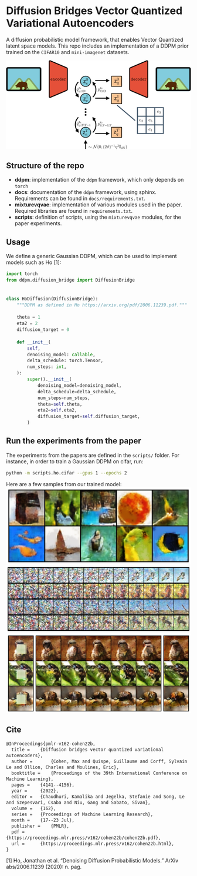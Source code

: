 # Diffusion Bridges Vector Quantized Variational Autoencoders

A diffusion probabilistic model framework, that enables Vector Quantized latent space models. This repo includes an implementation of a DDPM prior trained on the `CIFAR10` and `mini-imagenet` datasets.

![Conditional samples](./ressources/images/archi.png)

## Structure of the repo

 - **ddpm**: implementation of the `ddpm` framework, which only depends on `torch`
 - **docs**: documentation of the `ddpm` framework, using sphinx. Requirements can be found in `docs/requirements.txt`.
 - **mixturevqvae**: implementation of various modules used in the paper. Required libraries are found in `requirements.txt`.
 - **scripts**: definition of scripts, using the `mixturevqvae` modules, for the paper experiments.

## Usage
We define a generic Gaussian DDPM, which can be used to implement models such as Ho [1]:

```python
import torch
from ddpm.diffusion_bridge import DiffusionBridge


class HoDiffusion(DiffusionBridge):
    """DDPM as defined in Ho https://arxiv.org/pdf/2006.11239.pdf."""

    theta = 1
    eta2 = 2
    diffusion_target = 0

    def __init__(
        self,
        denoising_model: callable,
        delta_schedule: torch.Tensor,
        num_steps: int,
    ):
        super().__init__(
            denoising_model=denoising_model,
            delta_schedule=delta_schedule,
            num_steps=num_steps,
            theta=self.theta,
            eta2=self.eta2,
            diffusion_target=self.diffusion_target,
        )
```

## Run the experiments from the paper
The experiments from the papers are defined in the `scripts/` folder. For instance, in order to train a Gaussian DDPM on cifar, run:
```bash
python -m scripts.ho.cifar --gpus 1 --epochs 2
```

Here are a few samples from our trained model:
![Samples from the model](./ressources/images/samples.png)
![Chain samples](./ressources/images/chains_sample_unconditional.png)
![Conditional samples](./ressources/images/samples_conditional_center.png)


## Cite
```
@InProceedings{pmlr-v162-cohen22b,
  title = 	 {Diffusion bridges vector quantized variational autoencoders},
  author =       {Cohen, Max and Quispe, Guillaume and Corff, Sylvain Le and Ollion, Charles and Moulines, Eric},
  booktitle = 	 {Proceedings of the 39th International Conference on Machine Learning},
  pages = 	 {4141--4156},
  year = 	 {2022},
  editor = 	 {Chaudhuri, Kamalika and Jegelka, Stefanie and Song, Le and Szepesvari, Csaba and Niu, Gang and Sabato, Sivan},
  volume = 	 {162},
  series = 	 {Proceedings of Machine Learning Research},
  month = 	 {17--23 Jul},
  publisher =    {PMLR},
  pdf = 	 {https://proceedings.mlr.press/v162/cohen22b/cohen22b.pdf},
  url = 	 {https://proceedings.mlr.press/v162/cohen22b.html},
}
```

[1] Ho, Jonathan et al. “Denoising Diffusion Probabilistic Models.” ArXiv abs/2006.11239 (2020): n. pag.
